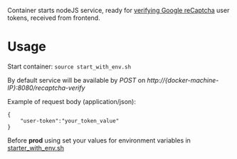 Container starts nodeJS service, ready for [verifying Google reCaptcha](https://developers.google.com/recaptcha/docs/verify) user tokens, received from frontend.

# Usage
Start container: 
`source start_with_env.sh`

By default service will be available by _POST_ on _http://{docker-machine-IP}:8080/recaptcha-verify_

Example of request body (application/json):
```
{
	"user-token":"your_token_value"
}
```

Before **prod** using set your values for environment variables in [starter_with_env.sh](https://github.com/r-n-aliev/docker-recaptcha-verify/blob/master/starter_with_env.sh)
